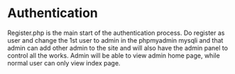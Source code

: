 # Authentication
Register.php is the main start of the authentication process.
Do register as user and change the 1st user to admin in the phpmyadmin mysqli and that admin can add other admin to the site and will also have the admin panel to control all the works.
Admin will be able to view admin home page, while normal user can only view index page.
